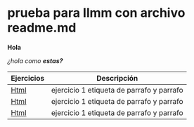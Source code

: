 # prueba para llmm con archivo readme.md

**Hola**

_¿hola como **estas?**_


Ejercicios|Descripción
-----------|---------
[Html](/proyecto/index.html)|ejercicio 1 etiqueta de parrafo y parrafo
[Html](/proyecto/css/style.css)|ejercicio 1 etiqueta de parrafo y parrafo
[Html](/proyecto/image)|ejercicio 1 etiqueta de parrafo y parrafo
